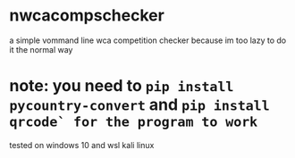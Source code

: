 # nwcacompschecker
a simple vommand line wca competition checker because im too lazy to do it the normal way

# note: you need to ```pip install pycountry-convert``` and ```pip install qrcode` for the program to work```

tested on windows 10 and wsl kali linux